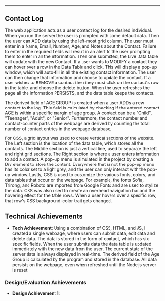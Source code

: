 ---

## Contact Log
The web application acts as a user contact log for the desired individual. When you run the server the user is prompted with some default data. Then the user can ADD data by using the left-most grid column. The user must enter in a Name, Email, Number, Age, and Notes about the Contact. Failure to enter in the required fields will result in an alert to the user prompting them to enter in all the information. Then one submitted, the Live Data table will update with the new Contact. If a user wants to MODIFY a contact they can hover over a row in the Data Table and click. This will display a pop-up window, which will auto-fill in all the existing contact information. The user can then change that information and choose to update the contact. If a user wishes to REMOVE a contact then they must click on the contact's row in the table, and choose the delete button. When the user refreshes the page all the information PERSISTS, and the data table keeps the contacts. 

The derived field of AGE GROUP is created when a user ADDs a new contact to the log. This field is calculated by checking if the entered contact AGE is within a specific margin of age group. A contact can be a "Child", "Teenager", "Adult", or "Senior". Furthermore, the contact number and contact-counter parts of the webpage are derived by counting the total number of contact entries in the webpage database.

For CSS, a grid layout was used to create vertical sections of the website. The Left section is the location of the data table, which stores all the contacts. The Middle section is just a vertical line, used to separate the left and right grid sections. The Right section is where a user enters information to add a contact. A pop-up menu is simulated in the project by creating a Div element to store the content. Everywhere that is not the pop-up menu has its color set to a light grey, and the user can only interact with the pop-up window. Lastly, CSS is used to customize the various fonts, colors, and data tables that occur on the webpage. For example, the fonts Sofia, Trirong, and Roboto are imported from Google Fonts and are used to stylize the data. CSS was also used to create an overhead navigation bar and the hovering effect for the table rows. When a user hovers over a specific row, that row's CSS background-color trait gets changed. 

## Technical Achievements
- **Tech Achievement**: Using a combination of CSS, HTML, and JS, I created a single webpage, where users can submit data, edit data and delete data. The data is stored in the form of contact, which has six specific fields. When the user submits data the data table is updated immediately with the new data from the user. The current state of the server data is always displayed in real-time. The derived field of the Age Group is calculated by the program and stored in the database. All data persists on the webpage, even when refreshed until the Node.js server is reset. 

### Design/Evaluation Achievements
- **Design Achievement 1**: 
